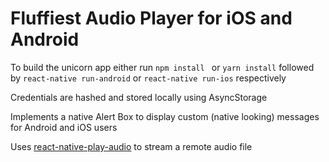 # Fluffiest Audio Player for iOS and Android

To build the unicorn app either run ```npm install ``` or ```yarn install``` followed by ```react-native run-android``` or ```react-native run-ios``` respectively

Credentials are hashed and stored locally using AsyncStorage

Implements a native Alert Box to display custom (native looking) messages for Android and iOS users

Uses [react-native-play-audio](https://github.com/ananevam/react-native-play-audio) to stream a remote audio file
